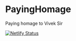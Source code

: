 # PayingHomage
Paying homage to Vivek Sir

[![Netlify Status](https://api.netlify.com/api/v1/badges/13d47086-85cd-48d1-972b-b50863fd5819/deploy-status)](https://app.netlify.com/sites/youthful-mcnulty-e16c79/deploys)
